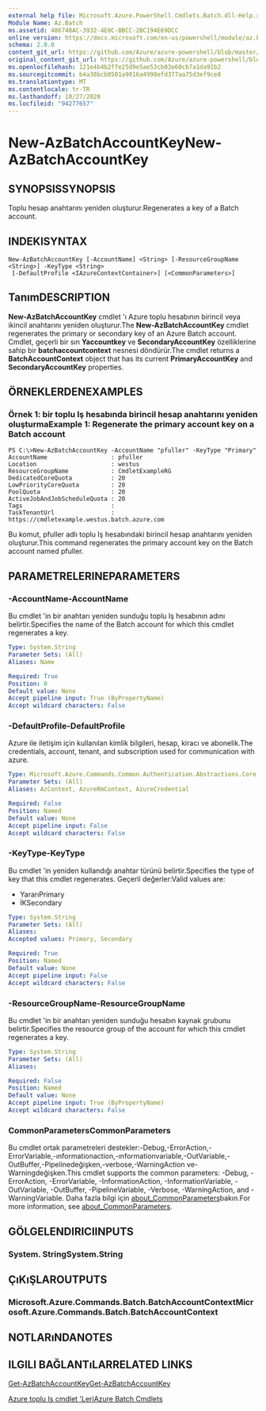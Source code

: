 ```yaml
---
external help file: Microsoft.Azure.PowerShell.Cmdlets.Batch.dll-Help.xml
Module Name: Az.Batch
ms.assetid: 486748AC-3932-4E0C-BBCC-2BC194E69DCC
online version: https://docs.microsoft.com/en-us/powershell/module/az.batch/new-azbatchaccountkey
schema: 2.0.0
content_git_url: https://github.com/Azure/azure-powershell/blob/master/src/Batch/Batch/help/New-AzBatchAccountKey.md
original_content_git_url: https://github.com/Azure/azure-powershell/blob/master/src/Batch/Batch/help/New-AzBatchAccountKey.md
ms.openlocfilehash: 121e4b4b2ffe25d9e5ae53cb03e60cb7a1da91b2
ms.sourcegitcommit: b4a38bcb0501a9016a4998efd377aa75d3ef9ce8
ms.translationtype: MT
ms.contentlocale: tr-TR
ms.lasthandoff: 10/27/2020
ms.locfileid: "94277657"
---
```

# <span data-ttu-id="b6a2e-101">New-AzBatchAccountKey</span><span class="sxs-lookup"><span data-stu-id="b6a2e-101">New-AzBatchAccountKey</span></span>

## <span data-ttu-id="b6a2e-102">SYNOPSIS</span><span class="sxs-lookup"><span data-stu-id="b6a2e-102">SYNOPSIS</span></span>
<span data-ttu-id="b6a2e-103">Toplu hesap anahtarını yeniden oluşturur.</span><span class="sxs-lookup"><span data-stu-id="b6a2e-103">Regenerates a key of a Batch account.</span></span>

## <span data-ttu-id="b6a2e-104">INDEKI</span><span class="sxs-lookup"><span data-stu-id="b6a2e-104">SYNTAX</span></span>

```
New-AzBatchAccountKey [-AccountName] <String> [-ResourceGroupName <String>] -KeyType <String>
 [-DefaultProfile <IAzureContextContainer>] [<CommonParameters>]
```

## <span data-ttu-id="b6a2e-105">Tanım</span><span class="sxs-lookup"><span data-stu-id="b6a2e-105">DESCRIPTION</span></span>
<span data-ttu-id="b6a2e-106">**New-AzBatchAccountKey** cmdlet 'ı Azure toplu hesabının birincil veya ikincil anahtarını yeniden oluşturur.</span><span class="sxs-lookup"><span data-stu-id="b6a2e-106">The **New-AzBatchAccountKey** cmdlet regenerates the primary or secondary key of an Azure Batch account.</span></span>
<span data-ttu-id="b6a2e-107">Cmdlet, geçerli bir sın **Yaccountkey** ve **SecondaryAccountKey** özelliklerine sahip bir **batchaccountcontext** nesnesi döndürür.</span><span class="sxs-lookup"><span data-stu-id="b6a2e-107">The cmdlet returns a **BatchAccountContext** object that has its current **PrimaryAccountKey** and **SecondaryAccountKey** properties.</span></span>

## <span data-ttu-id="b6a2e-108">ÖRNEKLERDEN</span><span class="sxs-lookup"><span data-stu-id="b6a2e-108">EXAMPLES</span></span>

### <span data-ttu-id="b6a2e-109">Örnek 1: bir toplu Iş hesabında birincil hesap anahtarını yeniden oluşturma</span><span class="sxs-lookup"><span data-stu-id="b6a2e-109">Example 1: Regenerate the primary account key on a Batch account</span></span>
```
PS C:\>New-AzBatchAccountKey -AccountName "pfuller" -KeyType "Primary"
AccountName                  : pfuller
Location                     : westus
ResourceGroupName            : CmdletExampleRG
DedicatedCoreQuota           : 20
LowPriorityCoreQuota         : 20
PoolQuota                    : 20
ActiveJobAndJobScheduleQuota : 20
Tags                         :
TaskTenantUrl                : https://cmdletexample.westus.batch.azure.com
```

<span data-ttu-id="b6a2e-110">Bu komut, pfuller adlı toplu Iş hesabındaki birincil hesap anahtarını yeniden oluşturur.</span><span class="sxs-lookup"><span data-stu-id="b6a2e-110">This command regenerates the primary account key on the Batch account named pfuller.</span></span>

## <span data-ttu-id="b6a2e-111">PARAMETRELERINE</span><span class="sxs-lookup"><span data-stu-id="b6a2e-111">PARAMETERS</span></span>

### <span data-ttu-id="b6a2e-112">-AccountName</span><span class="sxs-lookup"><span data-stu-id="b6a2e-112">-AccountName</span></span>
<span data-ttu-id="b6a2e-113">Bu cmdlet 'in bir anahtarı yeniden sunduğu toplu Iş hesabının adını belirtir.</span><span class="sxs-lookup"><span data-stu-id="b6a2e-113">Specifies the name of the Batch account for which this cmdlet regenerates a key.</span></span>

```yaml
Type: System.String
Parameter Sets: (All)
Aliases: Name

Required: True
Position: 0
Default value: None
Accept pipeline input: True (ByPropertyName)
Accept wildcard characters: False
```

### <span data-ttu-id="b6a2e-114">-DefaultProfile</span><span class="sxs-lookup"><span data-stu-id="b6a2e-114">-DefaultProfile</span></span>
<span data-ttu-id="b6a2e-115">Azure ile iletişim için kullanılan kimlik bilgileri, hesap, kiracı ve abonelik.</span><span class="sxs-lookup"><span data-stu-id="b6a2e-115">The credentials, account, tenant, and subscription used for communication with azure.</span></span>

```yaml
Type: Microsoft.Azure.Commands.Common.Authentication.Abstractions.Core.IAzureContextContainer
Parameter Sets: (All)
Aliases: AzContext, AzureRmContext, AzureCredential

Required: False
Position: Named
Default value: None
Accept pipeline input: False
Accept wildcard characters: False
```

### <span data-ttu-id="b6a2e-116">-KeyType</span><span class="sxs-lookup"><span data-stu-id="b6a2e-116">-KeyType</span></span>
<span data-ttu-id="b6a2e-117">Bu cmdlet 'in yeniden kullandığı anahtar türünü belirtir.</span><span class="sxs-lookup"><span data-stu-id="b6a2e-117">Specifies the type of key that this cmdlet regenerates.</span></span>
<span data-ttu-id="b6a2e-118">Geçerli değerler:</span><span class="sxs-lookup"><span data-stu-id="b6a2e-118">Valid values are:</span></span>
- <span data-ttu-id="b6a2e-119">Yararı</span><span class="sxs-lookup"><span data-stu-id="b6a2e-119">Primary</span></span>
- <span data-ttu-id="b6a2e-120">İK</span><span class="sxs-lookup"><span data-stu-id="b6a2e-120">Secondary</span></span>

```yaml
Type: System.String
Parameter Sets: (All)
Aliases:
Accepted values: Primary, Secondary

Required: True
Position: Named
Default value: None
Accept pipeline input: False
Accept wildcard characters: False
```

### <span data-ttu-id="b6a2e-121">-ResourceGroupName</span><span class="sxs-lookup"><span data-stu-id="b6a2e-121">-ResourceGroupName</span></span>
<span data-ttu-id="b6a2e-122">Bu cmdlet 'in bir anahtarı yeniden sunduğu hesabın kaynak grubunu belirtir.</span><span class="sxs-lookup"><span data-stu-id="b6a2e-122">Specifies the resource group of the account for which this cmdlet regenerates a key.</span></span>

```yaml
Type: System.String
Parameter Sets: (All)
Aliases:

Required: False
Position: Named
Default value: None
Accept pipeline input: True (ByPropertyName)
Accept wildcard characters: False
```

### <span data-ttu-id="b6a2e-123">CommonParameters</span><span class="sxs-lookup"><span data-stu-id="b6a2e-123">CommonParameters</span></span>
<span data-ttu-id="b6a2e-124">Bu cmdlet ortak parametreleri destekler:-Debug,-ErrorAction,-ErrorVariable,-ınformationaction,-ınformationvariable,-OutVariable,-OutBuffer,-Pipelinedeğişken,-verbose,-WarningAction ve-Warningdeğişken.</span><span class="sxs-lookup"><span data-stu-id="b6a2e-124">This cmdlet supports the common parameters: -Debug, -ErrorAction, -ErrorVariable, -InformationAction, -InformationVariable, -OutVariable, -OutBuffer, -PipelineVariable, -Verbose, -WarningAction, and -WarningVariable.</span></span> <span data-ttu-id="b6a2e-125">Daha fazla bilgi için [about_CommonParameters](http://go.microsoft.com/fwlink/?LinkID=113216)bakın.</span><span class="sxs-lookup"><span data-stu-id="b6a2e-125">For more information, see [about_CommonParameters](http://go.microsoft.com/fwlink/?LinkID=113216).</span></span>

## <span data-ttu-id="b6a2e-126">GÖLGELENDIRICI</span><span class="sxs-lookup"><span data-stu-id="b6a2e-126">INPUTS</span></span>

### <span data-ttu-id="b6a2e-127">System. String</span><span class="sxs-lookup"><span data-stu-id="b6a2e-127">System.String</span></span>

## <span data-ttu-id="b6a2e-128">ÇıKıŞLAR</span><span class="sxs-lookup"><span data-stu-id="b6a2e-128">OUTPUTS</span></span>

### <span data-ttu-id="b6a2e-129">Microsoft.Azure.Commands.Batch.BatchAccountContext</span><span class="sxs-lookup"><span data-stu-id="b6a2e-129">Microsoft.Azure.Commands.Batch.BatchAccountContext</span></span>

## <span data-ttu-id="b6a2e-130">NOTLARıNDA</span><span class="sxs-lookup"><span data-stu-id="b6a2e-130">NOTES</span></span>

## <span data-ttu-id="b6a2e-131">ILGILI BAĞLANTıLAR</span><span class="sxs-lookup"><span data-stu-id="b6a2e-131">RELATED LINKS</span></span>

[<span data-ttu-id="b6a2e-132">Get-AzBatchAccountKey</span><span class="sxs-lookup"><span data-stu-id="b6a2e-132">Get-AzBatchAccountKey</span></span>](./Get-AzBatchAccountKey.md)

[<span data-ttu-id="b6a2e-133">Azure toplu Iş cmdlet 'Leri</span><span class="sxs-lookup"><span data-stu-id="b6a2e-133">Azure Batch Cmdlets</span></span>](/powershell/module/Az.Batch/)
